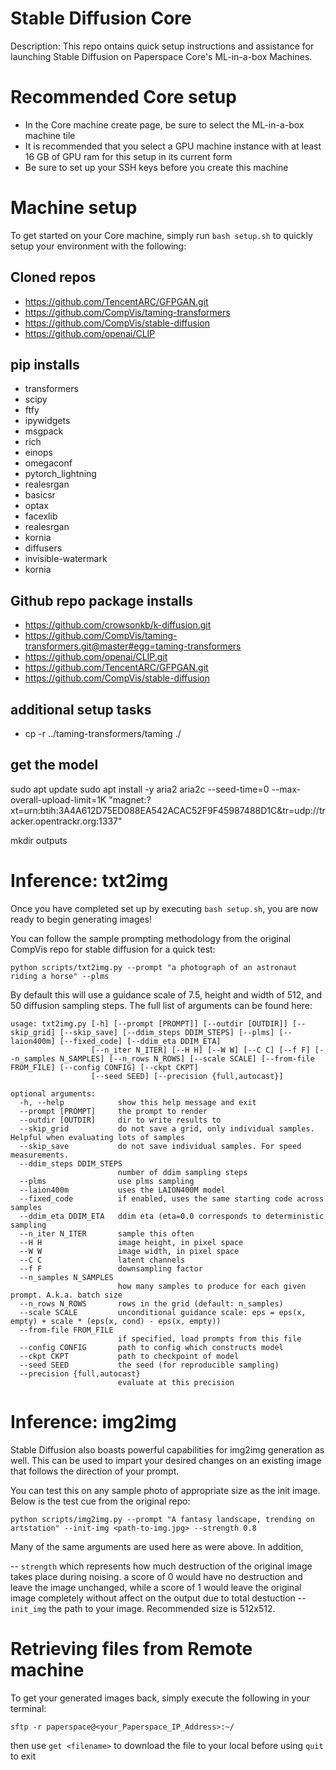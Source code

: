 # Stable Diffusion Core

Description:
This repo ontains quick setup instructions and assistance for launching Stable Diffusion on Paperspace Core's ML-in-a-box Machines.

# Recommended Core setup

- In the Core machine create page, be sure to select the ML-in-a-box machine tile
- It is recommended that you select a GPU machine instance with at least 16 GB of GPU ram for this setup in its current form
- Be sure to set up your SSH keys before you create this machine

# Machine setup

To get started on your Core machine, simply run `bash setup.sh` to quickly setup your environment with the following:

## Cloned repos

- https://github.com/TencentARC/GFPGAN.git
- https://github.com/CompVis/taming-transformers
- https://github.com/CompVis/stable-diffusion
- https://github.com/openai/CLIP

## pip installs

- transformers
- scipy
- ftfy
- ipywidgets
- msgpack
- rich
- einops
- omegaconf
- pytorch_lightning
- realesrgan
- basicsr
- optax
- facexlib
- realesrgan
- kornia
- diffusers
- invisible-watermark
- kornia

## Github repo package installs

- https://github.com/crowsonkb/k-diffusion.git
- https://github.com/CompVis/taming-transformers.git@master#egg=taming-transformers
- https://github.com/openai/CLIP.git
- https://github.com/TencentARC/GFPGAN.git
- https://github.com/CompVis/stable-diffusion

## additional setup tasks

- cp -r ../taming-transformers/taming ./

## get the model

sudo apt update
sudo apt install -y aria2
aria2c --seed-time=0 --max-overall-upload-limit=1K "magnet:?xt=urn:btih:3A4A612D75ED088EA542ACAC52F9F45987488D1C&tr=udp://tracker.opentrackr.org:1337"

mkdir outputs

# Inference: txt2img

Once you have completed set up by executing `bash setup.sh`, you are now ready to begin generating images!

You can follow the sample prompting methodology from the original CompVis repo for stable diffusion for a quick test:

`python scripts/txt2img.py --prompt "a photograph of an astronaut riding a horse" --plms `

By default this will use a guidance scale of 7.5, height and width of 512, and 50 diffusion sampling steps. The full list of arguments can be found here:

```
usage: txt2img.py [-h] [--prompt [PROMPT]] [--outdir [OUTDIR]] [--skip_grid] [--skip_save] [--ddim_steps DDIM_STEPS] [--plms] [--laion400m] [--fixed_code] [--ddim_eta DDIM_ETA]
                  [--n_iter N_ITER] [--H H] [--W W] [--C C] [--f F] [--n_samples N_SAMPLES] [--n_rows N_ROWS] [--scale SCALE] [--from-file FROM_FILE] [--config CONFIG] [--ckpt CKPT]
                  [--seed SEED] [--precision {full,autocast}]

optional arguments:
  -h, --help            show this help message and exit
  --prompt [PROMPT]     the prompt to render
  --outdir [OUTDIR]     dir to write results to
  --skip_grid           do not save a grid, only individual samples. Helpful when evaluating lots of samples
  --skip_save           do not save individual samples. For speed measurements.
  --ddim_steps DDIM_STEPS
                        number of ddim sampling steps
  --plms                use plms sampling
  --laion400m           uses the LAION400M model
  --fixed_code          if enabled, uses the same starting code across samples
  --ddim_eta DDIM_ETA   ddim eta (eta=0.0 corresponds to deterministic sampling
  --n_iter N_ITER       sample this often
  --H H                 image height, in pixel space
  --W W                 image width, in pixel space
  --C C                 latent channels
  --f F                 downsampling factor
  --n_samples N_SAMPLES
                        how many samples to produce for each given prompt. A.k.a. batch size
  --n_rows N_ROWS       rows in the grid (default: n_samples)
  --scale SCALE         unconditional guidance scale: eps = eps(x, empty) + scale * (eps(x, cond) - eps(x, empty))
  --from-file FROM_FILE
                        if specified, load prompts from this file
  --config CONFIG       path to config which constructs model
  --ckpt CKPT           path to checkpoint of model
  --seed SEED           the seed (for reproducible sampling)
  --precision {full,autocast}
                        evaluate at this precision
```

# Inference: img2img

Stable Diffusion also boasts powerful capabilities for img2img generation as well. This can be used to impart your desired changes on an existing image that follows the direction of your prompt.

You can test this on any sample photo of appropriate size as the init image. Below is the test cue from the original repo:

`python scripts/img2img.py --prompt "A fantasy landscape, trending on artstation" --init-img <path-to-img.jpg> --strength 0.8`

Many of the same arguments are used here as were above. In addition,

-- `strength` which represents how much destruction of the original image takes place during noising. a score of 0 would have no destruction and leave the image unchanged, while a score of 1 would leave the original image completely without affect on the output due to total destuction
-- `init_img` the path to your image. Recommended size is 512x512.

# Retrieving files from Remote machine

To get your generated images back, simply execute the following in your terminal:

`sftp -r paperspace@<your_Paperspace_IP_Address>:~/`

then use `get <filename>` to download the file to your local before using `quit` to exit

